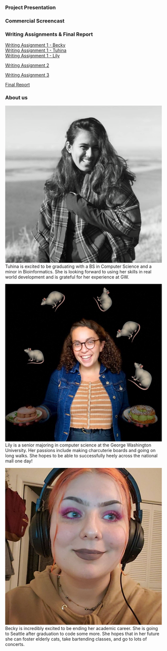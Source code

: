 ### 
### Project Presentation

### Commercial Screencast

### Writing Assignments & Final Report  
[Writing Assignment 1 - Becky](/res/pdfs/WA1/becky_wa1.pdf)  
[Writing Assignment 1 - Tuhina](/res/pdfs/WA1/tuhina_wa1.pdf)  
[Writing Assignment 1 - Lily](/res/pdfs/WA1/lily_wa1.pdf)  

[Writing Assignment 2](/res/pdfs/WA2/writing-2.pdf)  

[Writing Assignment 3](/res/pdfs/WA3/writing-3.pdf)  

[Final Report](/res/pdfs/final_report.pdf)  

### About us
![tuhina](res/img/tuhina.png)  
Tuhina is excited to be graduating with a BS in Computer Science and a minor in Bioinformatics. She is looking forward to using her skills in real world development and is grateful for her experience at GW.  

![lily](res/img/lily.jpg)  
Lily is a senior majoring in computer science at the George Washington University. Her passions include making charcuterie boards and going on long walks. She hopes to be able to successfully heely across the national mall one day!  

![becky](res/img/becky.jpg)  
Becky is incredibly excited to be ending her academic career. She is going to Seattle after graduation to code some more. She hopes that in her future she can foster elderly cats, take bartending classes, and go to lots of concerts. 

